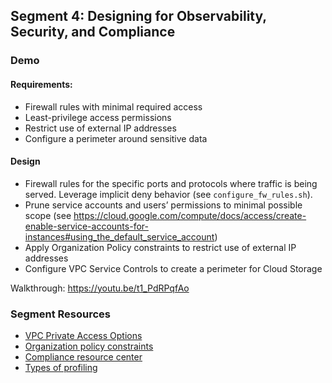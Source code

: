 ## Segment 4: Designing for Observability, Security, and Compliance

### Demo
#### Requirements: 
- Firewall rules with minimal required access
- Least-privilege access permissions
- Restrict use of external IP addresses
- Configure a perimeter around sensitive data

#### Design 
- Firewall rules for the specific ports and protocols where traffic is being served. Leverage implicit deny behavior (see `configure_fw_rules.sh`).
- Prune service accounts and users’ permissions to minimal possible scope (see https://cloud.google.com/compute/docs/access/create-enable-service-accounts-for-instances#using_the_default_service_account)
- Apply Organization Policy constraints to restrict use of external IP addresses
- Configure VPC Service Controls to create a perimeter for Cloud Storage

Walkthrough: https://youtu.be/t1_PdRPqfAo

### Segment Resources
- [VPC Private Access Options](https://cloud.google.com/vpc/docs/private-access-options)
- [Organization policy constraints](https://cloud.google.com/resource-manager/docs/organization-policy/org-policy-constraints)
- [Compliance resource center](https://cloud.google.com/security/compliance)
- [Types of profiling](https://cloud.google.com/profiler/docs/about-profiler#types_of_profiling_available)